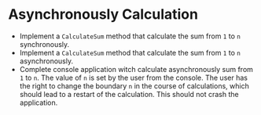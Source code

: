# Asynchronously Calculation

- Implement a `CalculateSum` method that calculate the sum from `1` to `n` synchronously.
- Implement a `CalculateSum` method that calculate the sum from `1` to `n` asynchronously.
- Complete console application witch calculate asynchronously sum from `1` to `n`. The value of `n` is set by the user from the console. The user has the right to change the boundary `n` in the course of calculations, which should lead to a restart of the calculation. This should not crash the application.
